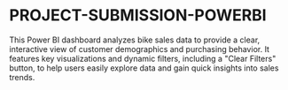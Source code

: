# PROJECT-SUBMISSION-POWERBI
This Power BI dashboard analyzes bike sales data to provide a clear, interactive view of customer demographics and purchasing behavior. It features key visualizations and dynamic filters, including a "Clear Filters" button, to help users easily explore data and gain quick insights into sales trends.
